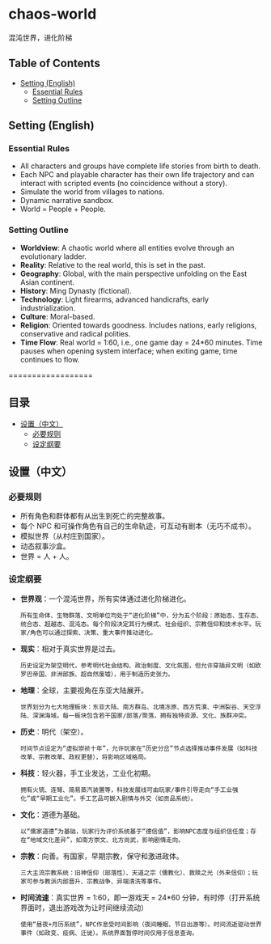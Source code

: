 # chaos-world
混沌世界，进化阶梯

## Table of Contents
- [Setting (English)](#setting-english)
  - [Essential Rules](#essential-rules)
  - [Setting Outline](#setting-outline)

## Setting (English)

### Essential Rules
- All characters and groups have complete life stories from birth to death.
- Each NPC and playable character has their own life trajectory and can interact with scripted events (no coincidence without a story).
- Simulate the world from villages to nations.
- Dynamic narrative sandbox.
- World = People + People.

### Setting Outline
- **Worldview**: A chaotic world where all entities evolve through an evolutionary ladder.
- **Reality**: Relative to the real world, this is set in the past.
- **Geography**: Global, with the main perspective unfolding on the East Asian continent.
- **History**: Ming Dynasty (fictional).
- **Technology**: Light firearms, advanced handicrafts, early industrialization.
- **Culture**: Moral-based.
- **Religion**: Oriented towards goodness. Includes nations, early religions, conservative and radical polities.
- **Time Flow**: Real world = 1:60, i.e., one game day = 24*60 minutes. Time pauses when opening system interface; when exiting game, time continues to flow.


==================


## 目录
- [设置（中文）](#设置中文)
  - [必要规则](#必要规则)
  - [设定纲要](#设定纲要)

## 设置（中文）

### 必要规则
- 所有角色和群体都有从出生到死亡的完整故事。
- 每个 NPC 和可操作角色有自己的生命轨迹，可互动有剧本（无巧不成书）。
- 模拟世界（从村庄到国家）。
- 动态叙事沙盒。
- 世界 = 人 + 人。

### 设定纲要
- **世界观**：一个混沌世界，所有实体通过进化阶梯进化。
  ```
  所有生命体、生物群落、文明单位均处于“进化阶梯”中，分为五个阶段：原始态、生存态、统合态、超越态、混沌态。每个阶段决定其行为模式、社会组织、宗教信仰和技术水平。玩家/角色可以通过探索、决策、重大事件推动进化。
  ```
- **现实**：相对于真实世界是过去。
  ```
  历史设定为架空明代，参考明代社会结构、政治制度、文化氛围，但允许穿插异文明（如欧罗巴帝国、非洲部族、超自然废墟），用于制造历史张力。
  ```
- **地理**：全球，主要视角在东亚大陆展开。
  ```
  世界划分为七大地理板块：东亚大陆、南方群岛、北境冻原、西方荒漠、中洲裂谷、天空浮陆、深渊海域。每一板块包含若干国家/部落/聚落，拥有独特资源、文化、族群冲突。
  ```
- **历史**：明代（架空）。
  ```
  时间节点设定为“虚拟崇祯十年”，允许玩家在“历史分岔”节点选择推动事件发展（如科技改革、宗教改革、政权更替），将影响区域格局。
  ```
- **科技**：轻火器，手工业发达，工业化初期。
  ```
  拥有火铳、连弩、简易蒸汽装置等，科技发展线可由玩家/事件引导走向“手工业强化”或“早期工业化”。手工艺品可嵌入剧情与外交（如贡品系统）。
  ```
- **文化**：道德为基础。
  ```
  以“儒家道德”为基础，玩家行为评价系统基于“德信值”，影响NPC态度与组织信任度；存在“地域文化差异”，如南方崇文、北方尚武，影响剧情走向。
  ```
- **宗教**：向善。有国家，早期宗教，保守和激进政体。
  ```
  三大主流宗教系统：旧神信仰（部落性）、天道之宗（儒教化）、救赎之光（外来信仰）；玩家可参与教派内部晋升、宗教战争、异端清洗等事件。
  ```
- **时间流速**：真实世界 = 1:60，即一游戏天 = 24*60 分钟，有时停（打开系统界面时，退出游戏改为让时间继续流动）
  ```
  使用“昼夜+月历系统”，NPC作息受时间影响（夜间睡眠、节日出游等）。时间流逝驱动世界事件（如政变、疫病、迁徙）。系统界面暂停时间仅用于信息查询。
  ```